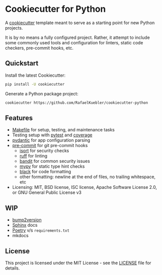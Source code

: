 # Cookiecutter for Python

A [cookiecutter] template meant to serve as a starting point for new Python projects.

It is by no means a fully configured project. Rather, it attempt to include some commonly used tools and configuration for linters, static code checkers, pre-commit hooks, etc.

## Quickstart

Install the latest Cookiecutter:

```bash
pip install -U cookiecutter
```

Generate a Python package project:

```bash
cookiecutter https://github.com/RafaelKuebler/cookiecutter-python
```

## Features

- [Makefile] for setup, testing, and maintenance tasks
- Testing setup with [pytest] and [coverage]
- [pydantic] for app configuration parsing
- [pre-commit] for git pre-commit hooks
  - [isort] for security checks
  - [ruff] for linting
  - [bandit] for common security issues
  - [mypy] for static type hint checks
  - [black] for code formatting
  - other formatting: newline at the end of files, no trailing whitespace, etc
- Licensing: MIT, BSD license, ISC license, Apache Software License 2.0, or GNU General Public License v3

## WIP

- [bump2version](https://github.com/c4urself/bump2version)
- [Sphinx](http://sphinx-doc.org/) docs
- [Poetry](https://python-poetry.org/) v/s `requirements.txt`
- mkdocs

## License

This project is licensed under the MIT License - see the [LICENSE](LICENSE) file for details.

[cookiecutter]: <https://cookiecutter.readthedocs.io/>
[Makefile]: <https://www.gnu.org/software/make/manual/make.html>
[pytest]: <https://docs.pytest.org/>
[coverage]: <https://coverage.readthedocs.io/>
[pydantic]: <https://docs.pydantic.dev/>
[pre-commit]: <https://pre-commit.com/>
[isort]: <https://pycqa.github.io/isort/>
[ruff]: <https://github.com/astral-sh/ruff>
[bandit]: <https://bandit.readthedocs.io/>
[mypy]: <https://mypy.readthedocs.io/>
[black]: <https://black.readthedocs.io/>
